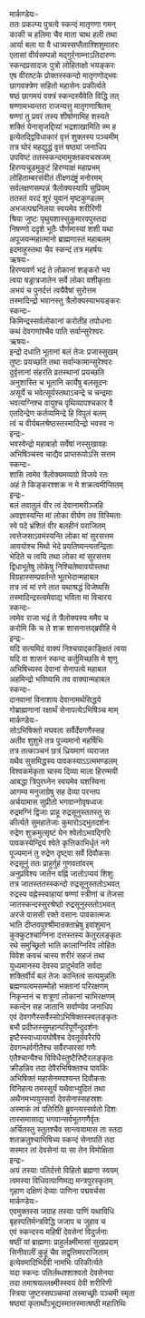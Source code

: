 मार्कण्डेयः-  
ततः प्रकल्प्य पुत्रत्वे स्कन्दं मातृगणा गमन्  
काकी च हलिमा चैव माता चाथ हली तथा  
आर्या बला या वै धात्र्यस्सप्तैताश्शिशुमातरः  
एतासां वीर्यसम्पन्नो मद्गुर्र्नाम्नाऽतिदारुणः  
स्कन्दप्रसादजः पुत्रो लोहिताक्षो भयङ्करः  
एष वीराष्टके प्रोक्तस्स्कन्दो मातृगणोद्भवः  
छागवक्त्रेण सहितो महासेनः प्रकीर्त्यते  
षष्ठं छागमयं वक्त्रं स्कन्दस्यैवेति विद्धि तत्  
षण्णामभ्यन्तरा राजन्यत्तु मातृगणाश्रितम्  
षण्णां तु प्रवरं तस्य शीर्षाणामिह शस्यते  
शक्तिं येनासृजद्दिव्यां भद्रशाखामिति स्म ह  
इत्येतद्द्विविधाकारं वृत्तं शुक्लस्य पञ्चमीम्  
तत्र घोरं महद्युद्धं वृत्तं षष्ठ्यां जनाधिप  
उपविष्टं ततस्स्कन्दमामुक्तकवचस्रजम्  
हिरण्यचूडमुकुटं हिरण्याक्षं महाप्रभम्  
लोहिताम्बरसंवीतं तीक्ष्णदंष्ट्रं मनोरमम्  
सर्वलक्षणसम्पन्नं त्रैलोक्यस्यापि सुप्रियम्  
ततस्तं वरदं शूरं युवानं मृष्टकुण्डलम्  
अभजत्पद्मनिलया स्वयमेव शरीरिणी  
श्रिया जुष्टः पृथुयशास्सुकुमारवपुस्तदा  
निषण्णो ददृशे भूतैः पौर्णमास्यां शशी यथा  
अपूजयन्महात्मानो ब्राह्मणास्तं महाबलम्  
इदमाहुस्तथा चैव स्कन्दं तत्र महर्षयः  
ऋषयः-  
हिरण्यवर्ण भद्रं ते लोकानां शङ्करो भव  
त्वया षड्रात्रजातेन सर्वे लोका वशीकृताः  
अभयं च पुनर्दत्तं त्वयैवैषां सुरोत्तम  
तस्मादिन्द्रो भवानस्तु त्रैलोक्यस्याभयङ्करः  
स्कन्दः-  
किमिन्द्रस्सर्वलोकानां करोतीह तपोधनाः  
कथं देवगणांश्चैव पाति सर्वान्सुरेश्वरः  
ऋषयः-  
इन्द्रो दधाति भूतानां बलं तेजः प्रजास्सुखम्  
तुष्टः प्रयच्छति तथा सर्वान्कामान्सुरेश्वरः  
दुर्वृत्तानां संहरति व्रतस्थानां प्रयच्छति  
अनुशास्ति च भूतानि कार्येषु बलसूदनः  
असूर्ये च भवेत्सूर्यस्तथाऽचन्द्रे च चन्द्रमाः  
भवत्यग्निश्च वायुश्च पृथिव्यापश्चकार वै  
एतदिन्द्रेण कर्तव्यमिन्द्रे हि विपुलं बलम्  
त्वं च वीर्यबलश्रेष्ठस्तस्मादिन्द्रो भवस्व नः  
इन्द्रः-  
भवस्वेन्द्रो महाबाहो सर्वेषां नस्सुखावहः  
अभिषिञ्चस्व चाद्यैव प्राप्तरूपोऽसि सत्तम  
स्कन्दः-  
शासि त्वमेव त्रैलोक्यमव्यग्रो विजये रतः  
अहं ते किङ्करश्शक्र न मे शक्रत्वमीप्सितम्  
इन्द्रः-  
बलं तवातुलं वीर त्वं देवानामरीञ्जहि  
अवज्ञास्यन्ति मां लोका वीर्यण तव विस्मिताः  
स्वे पदे भ्रंशितं वीर बलहीनं पराजितम्  
त्वत्तेजसाऽवमंस्यन्ति लोका मां सुरसत्तम  
आवयोश्च मिथो भेदे प्रयतिष्यन्त्यतन्द्रिताः  
भेदिते च त्वयि तथा लोका मां सुरसत्तम  
द्विधाभूतेषु लोकेषु निश्चितेष्वावयोस्तथा  
विग्रहास्सम्प्रवर्तन्ते भूतभेदान्महाबल  
तत्र त्वं मां रणे तात यथाश्रद्धं विजेष्यसि  
तस्मादिन्द्रस्त्वमेवाद्य भविता मा विचारय  
स्कन्दः-  
त्वमेव राजा भद्रं ते त्रैलोक्यस्य ममैव च  
करोमि किं च ते शक्र शासनात्तद्ब्रवीहि मे  
इन्द्रः-  
यदि सत्यमिदं वाक्यं निश्चयाद्काङ्क्षितं त्वया  
यदि वा शासनं स्कन्द कर्तुमिच्छसि मे शृणु  
अभिषिच्यस्व देवानां सेनापत्ये महाबल  
अहमिन्द्रो भविष्यामि तव वाक्यान्महाबल  
स्कन्दः-  
दानवानां विनाशाय देवानामर्थसिद्धये  
गोब्राह्मणानां रक्षार्थं सेनापत्येऽभिषिञ्च माम्  
मार्कण्डेयः-  
सोऽभिषिक्तो मघवता सर्वैर्देवगणैस्सह  
अतीव शुशुभे तत्र पूज्यमानो महर्षिभिः  
तत्र तत्काञ्चनं छत्रं ध्रियमाणं व्यराजत  
यथैव सुसमिद्धस्य पावकस्याऽऽत्ममण्डलम्  
विश्वकर्मकृता चास्य दिव्या माला हिरण्मयी  
आबद्धा त्रिपुरघ्नेन स्वयमेव यशस्विना  
आगम्य मनुजाग्रेषु सह देव्या परन्तप  
अर्चयामास सुप्रीतो भगवान्गोवृषध्वजः  
रुद्रमग्निं द्विजाः प्राहू रुद्रसूनुस्ततस्तु सः  
कीर्त्यते सुमहातेजाः कुमारोऽद्भुतदर्शनः  
रुद्रेण शुक्रमुत्सृष्टं येन श्वेतोऽभवद्गिरिः  
पावकस्येन्द्रियं श्वेते कृत्तिकाभिर्धृतं नगे  
पूज्यमानं तु रुद्रेण दृष्ट्वा सर्वे दिवौकसः  
रुद्रसूनुं ततः प्राहुर्गुहं गुणवतांवरम्  
अनुप्रविश्य जातेन वह्निं जातोऽप्ययं शिशुः  
तत्र जातस्ततस्स्कन्दो रुद्रसूनुस्ततोऽभवत्  
रुद्रस्य वह्नेस्स्वाहायां षण्णां स्त्रीणां च तेजसा  
जातस्कन्दस्सुरश्रेष्ठो रुद्रसूनुस्ततोऽभवत्  
अरजे वाससी रक्ते वसानः पावकात्मजः  
भाति दीप्तवपुश्श्रीमान्रक्ताभ्रेषु इवांशुमान्  
कुक्कुटश्चाग्निना दत्तस्तस्य केतुरलङ्कृतः  
रथे समुच्छ्रितो भाति कालाग्निरिव लोहितः  
विवेश कवचं चास्य शरीरं सहजं तथा  
युध्यमानस्य देवस्य प्रादुर्भवति सर्वदा  
शक्तिर्वीर्यं बलं तेजः कान्तित्वं सत्यमुन्नतिः  
ब्रह्मण्यत्वमसम्मोहो भक्तानां परिरक्षणम्  
निकृन्तनं च शत्रूणां लोकानां चाभिरक्षणम्  
स्कन्देन सह जातानि सर्वाण्येव जनाधिप  
एवं देवगणैस्सर्वैस्सोऽभिषिक्तस्स्वलङ्कृतः  
बभौ प्रदीप्तस्सुमहान्परिपूर्णेन्दुदर्शनः  
इष्टैस्स्वाध्यायघोषैश्च देवतूर्यवरैरपि  
देवगन्धर्वगीतैश्च सर्वैरप्सरसां गणैः  
एतैश्चान्यैश्च विविधैस्तुष्टैरिष्टैरलङ्कृतः  
क्रीडन्निव तदा देवैरभिषिक्तश्च पावकिः  
अभिषिक्तं महासेनमपश्यन्त दिवौकसः  
विनिहत्य तमस्सूर्यं यथैवाभ्युदितं तथा  
अथैनमभ्ययुस्सर्वा देवसेनास्सहस्रशः  
अस्माकं त्वं पतिरिति ब्रुवन्त्यस्सर्वतो दिशः  
तास्समासाद्य भगवान्सर्वभूतगणैर्वृतः  
अर्चितस्तु स्तुतश्चैव सान्त्वयामास ता स्तदा  
शतक्रतुश्चाभिषिच्य स्कन्दं सेनापतिं तदा  
सस्मार तां देवसेनां या सा तेन विमोक्षिता  
इन्द्रः-  
अयं तस्याः पतिर्दत्तो विहितो ब्रह्मणा स्वयम्  
त्वमस्या विधिवत्पाणिमद्य मन्त्रपुरस्कृतम्  
गृहाण दक्षिणं देव्याः पाणिना पद्मवर्चसा  
मार्कण्डेयः-  
एवमुक्तस्स जग्राह तस्याः पाणिं यथाविधि  
बृहस्पतिर्मन्त्रविद्धि जजाप च जुहाव च  
एवं स्कन्दस्य महिषीं देवसेनां विदुर्जनाः  
षष्ठीं यां ब्राह्मणाः प्राहुर्लक्ष्मीमासां सुखप्रदाम्  
सिनीवालीं कुहूं चैव सद्वृत्तिमपराजिताम्  
इत्येवमादिभिर्देवी नामभिः परिकीर्त्यते  
यदा स्कन्दः पतिर्लब्धश्शाश्वतो देवसेनया  
तदा तमाश्रयल्लक्ष्मीस्स्वयं देवी शरीरिणी  
स्त्रिया जुष्टस्सपञ्चम्यां तस्माच्छ्रीः पञ्चमी स्मृता  
षष्ठ्यां कृतार्थोऽभूद्यस्मात्तस्मात्षष्ठी महातिथिः  
